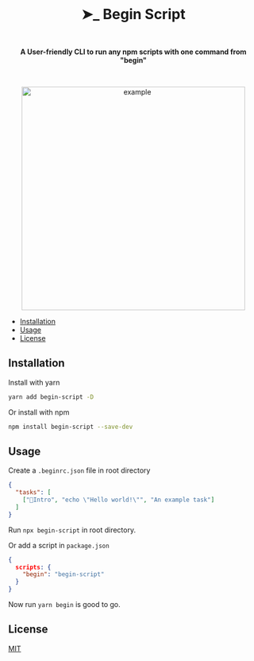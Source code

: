 <br />
<h1 align="center">➤_ Begin Script</h1>

<br>
<p align="center"><strong>A User-friendly CLI to run any npm scripts with one command from "begin"</strong></p>
<br>

<p align="center">
  <img src="https://github.com/iamyoki/begin-script/raw/main/example.jpg" alt="example" width="450px" />
</p>

- [Installation](#installation)
- [Usage](#usage)
- [License](#license)

## Installation

Install with yarn

```bash
yarn add begin-script -D
```

Or install with npm

```bash
npm install begin-script --save-dev
```

## Usage

Create a `.beginrc.json` file in root directory

```json
{
  "tasks": [
    ["🎉Intro", "echo \"Hello world!\"", "An example task"]
  ]
}
```

Run `npx begin-script` in root directory.

Or add a script in `package.json`

```json
{
  scripts: {
    "begin": "begin-script"
  }
}
```

Now run `yarn begin` is good to go.

## License

[MIT](https://choosealicense.com/licenses/mit/)